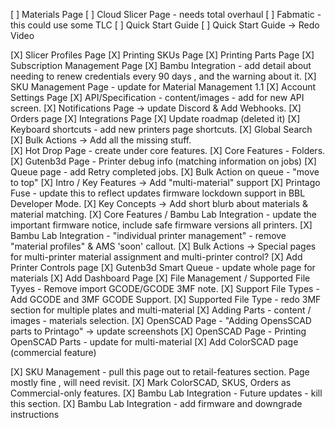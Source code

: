 [ ] Materials Page
[ ] Cloud Slicer Page - needs total overhaul
[ ] Fabmatic - this could use some TLC
[ ] Quick Start Guide
[ ] Quick Start Guide -> Redo Video 

[X] Slicer Profiles Page
[X] Printing SKUs Page
[X] Printing Parts Page
[X] Subscription Management Page
[X] Bambu Integration - add detail about needing to renew credentials every 90 days , and the warning about it.
[X] SKU Management Page - update for Material Management 1.1
[X] Account Settings Page
[X] API/Specification - content/images - add for new API screen.
[X] Notifications Page -> update Discord & Add Webhooks.
[X] Orders page
[X] Integrations Page
[X] Update roadmap (deleted it)
[X] Keyboard shortcuts - add new printers page shortcuts.
[X] Global Search
[X] Bulk Actions -> Add all the missing stuff.  
[X] Hot Drop Page - create under core features.
[X] Core Features - Folders.
[X] Gutenb3d Page - Printer debug info (matching information on jobs)
[X] Queue page - add Retry completed jobs.
[X] Bulk Action on queue - "move to top"
[X] Intro / Key Features -> Add "multi-material" support 
[X] Printago Fuse - update this to reflect updates firmware lockdown support in BBL Developer Mode.
[X] Key Concepts -> Add short blurb about materials & material matching.
[X] Core Features / Bambu Lab Integration - update the important firmware notice, include safe firmware versions all printers.
[X] Bambu Lab Integration - "individual printer management" - remove "material profiles" & AMS 'soon' callout.
[X] Bulk Actions -> Special pages for multi-printer material assignment	and multi-printer control?
[X] Add Printer Controls page
[X] Gutenb3d Smart Queue - update whole page for materials 
[X] Add Dashboard Page
[X] File Management / Supported File Tyyes - Remove import GCODE/GCODE 3MF note.
[X] Support File Types - Add GCODE and 3MF GCODE Support.
[X] Supported File Type - redo 3MF section for multiple plates and multi-material
[X] Adding Parts - content / images - materials selection.
[X] OpenSCAD Page - "Adding OpensSCAD parts to Printago" -> update screenshots
[X] OpenSCAD Page - Printing OpenSCAD Parts - update for multi-material
[X] Add ColorSCAD page (commercial feature)

[X] SKU Management - pull this page out to retail-features section.  Page mostly fine , will need revisit.
[X] Mark ColorSCAD, SKUS, Orders as Commercial-only features.
[X] Bambu Lab Integration -  Future updates - kill this section.
[X] Bambu Lab Integration - add firmware and downgrade instructions